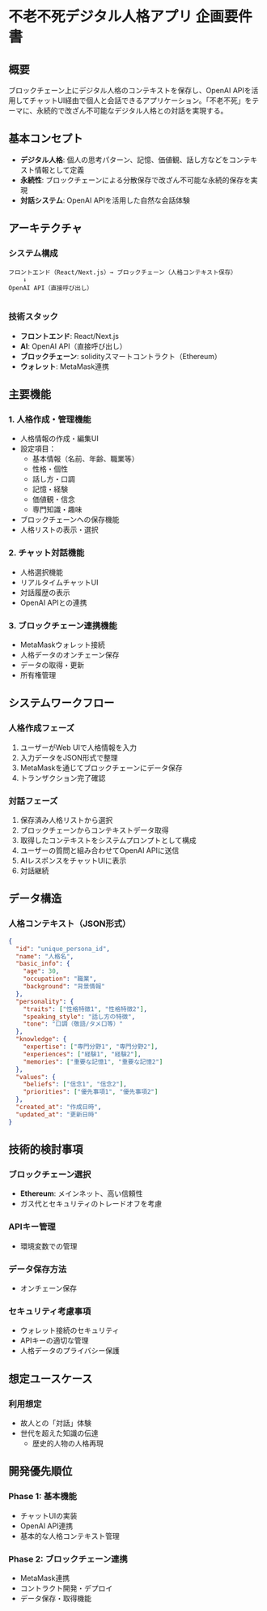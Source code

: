 # 不老不死デジタル人格アプリ 企画要件書

## 概要
ブロックチェーン上にデジタル人格のコンテキストを保存し、OpenAI APIを活用してチャットUI経由で個人と会話できるアプリケーション。「不老不死」をテーマに、永続的で改ざん不可能なデジタル人格との対話を実現する。

## 基本コンセプト
- **デジタル人格**: 個人の思考パターン、記憶、価値観、話し方などをコンテキスト情報として定義
- **永続性**: ブロックチェーンによる分散保存で改ざん不可能な永続的保存を実現
- **対話システム**: OpenAI APIを活用した自然な会話体験

## アーキテクチャ

### システム構成
```
フロントエンド（React/Next.js）→ ブロックチェーン（人格コンテキスト保存）
    ↓
OpenAI API（直接呼び出し）
    

```

### 技術スタック
- **フロントエンド**: React/Next.js
- **AI**: OpenAI API（直接呼び出し）
- **ブロックチェーン**: solidityスマートコントラクト（Ethereum）
- **ウォレット**: MetaMask連携

## 主要機能

### 1. 人格作成・管理機能
- 人格情報の作成・編集UI
- 設定項目：
  - 基本情報（名前、年齢、職業等）
  - 性格・個性
  - 話し方・口調
  - 記憶・経験
  - 価値観・信念
  - 専門知識・趣味
- ブロックチェーンへの保存機能
- 人格リストの表示・選択

### 2. チャット対話機能
- 人格選択機能
- リアルタイムチャットUI
- 対話履歴の表示
- OpenAI APIとの連携

### 3. ブロックチェーン連携機能
- MetaMaskウォレット接続
- 人格データのオンチェーン保存
- データの取得・更新
- 所有権管理

## システムワークフロー

### 人格作成フェーズ
1. ユーザーがWeb UIで人格情報を入力
2. 入力データをJSON形式で整理
3. MetaMaskを通じてブロックチェーンにデータ保存
4. トランザクション完了確認

### 対話フェーズ
1. 保存済み人格リストから選択
2. ブロックチェーンからコンテキストデータ取得
3. 取得したコンテキストをシステムプロンプトとして構成
4. ユーザーの質問と組み合わせてOpenAI APIに送信
5. AIレスポンスをチャットUIに表示
6. 対話継続

## データ構造

### 人格コンテキスト（JSON形式）
```json
{
  "id": "unique_persona_id",
  "name": "人格名",
  "basic_info": {
    "age": 30,
    "occupation": "職業",
    "background": "背景情報"
  },
  "personality": {
    "traits": ["性格特徴1", "性格特徴2"],
    "speaking_style": "話し方の特徴",
    "tone": "口調（敬語/タメ口等）"
  },
  "knowledge": {
    "expertise": ["専門分野1", "専門分野2"],
    "experiences": ["経験1", "経験2"],
    "memories": ["重要な記憶1", "重要な記憶2"]
  },
  "values": {
    "beliefs": ["信念1", "信念2"],
    "priorities": ["優先事項1", "優先事項2"]
  },
  "created_at": "作成日時",
  "updated_at": "更新日時"
}
```

## 技術的検討事項

### ブロックチェーン選択
- **Ethereum**: メインネット、高い信頼性
- ガス代とセキュリティのトレードオフを考慮

### APIキー管理
- 環境変数での管理

### データ保存方法
- オンチェーン保存

### セキュリティ考慮事項
- ウォレット接続のセキュリティ
- APIキーの適切な管理
- 人格データのプライバシー保護

## 想定ユースケース

### 利用想定
- 故人との「対話」体験
- 世代を超えた知識の伝達
  - 歴史的人物の人格再現


## 開発優先順位

### Phase 1: 基本機能
- チャットUIの実装
- OpenAI API連携
- 基本的な人格コンテキスト管理

### Phase 2: ブロックチェーン連携
- MetaMask連携
- コントラクト開発・デプロイ
- データ保存・取得機能